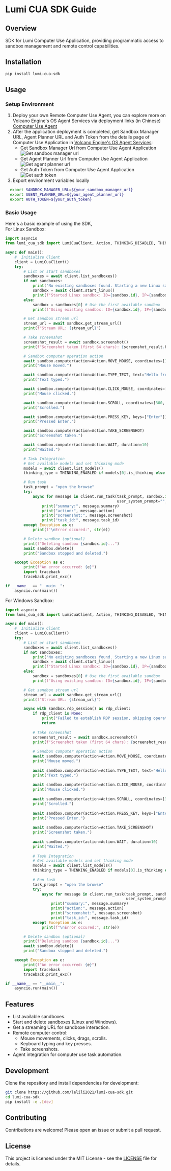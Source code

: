 # Lumi CUA SDK Guide
## Overview

SDK for Lumi Computer Use Application, providing programmatic access to sandbox management and remote control capabilities.

## Installation

```bash
pip install lumi-cua-sdk
```

## Usage
### Setup Environment
1. Deploy your own Remote Computer Use Agent, you can explore more on Volcano Engine's OS Agent Services via deployment links (in Chinese) [Computer Use Agent](https://console.volcengine.com/vefaas/region:vefaas+cn-beijing/application/create?templateId=680b0a890e881f000862d9f0&channel=github&source=ui-tars)
2. After the application deployment is completed, get Sandbox Manager URL, Agent Planner URL and Auth Token from the details page of Computer Use Application in [Volcano Engine's OS Agent Services](https://console.volcengine.com/vefaas/region:vefaas+cn-beijing/application?PageNumber=1&PageSize=10&filterName=&sort=CreateTime-descend):
   - Get Sandbox Manager Url from Computer Use Agent Application
      <picture>
        <img alt="Get sandbox manager url" src="./docs/images/get_sandbox_manager_url.png">
      </picture>
      <br/>
   - Get Agent Planner Url from Computer Use Agent Application
      <picture>
        <img alt="Get agent planner url" src="./docs/images/get_agent_planner_url.png">
      </picture>
      <br/>
   - Get Auth Token from Computer Use Agent Application
      <picture>
        <img alt="Get auth token" src="./docs/images/get_auth_token.png">
      </picture>
      <br/>
3. Export environment variables locally
```bash
  export SANDBOX_MANAGER_URL=${your_sandbox_manager_url} 
  export AGENT_PLANNER_URL=${your_agent_planner_url}   
  export AUTH_TOKEN=${your_auth_token}
```

### Basic Usage
Here's a basic example of using the SDK, \
For Linux Sandbox:

```python
import asyncio
from lumi_cua_sdk import LumiCuaClient, Action, THINKING_DISABLED, THINKING_ENABLED

async def main():
    #  Initialize Client
    client = LumiCuaClient()
    try:
        # List or start sandboxes
        sandboxes = await client.list_sandboxes()
        if not sandboxes:
            print("No existing sandboxes found. Starting a new Linux sandbox...")
            sandbox = await client.start_linux()
            print(f"Started Linux sandbox: ID={sandbox.id}, IP={sandbox.ip_address}, ToolServerEndpoint={sandbox.tool_server_endpoint}")
        else:
            sandbox = sandboxes[0] # Use the first available sandbox
            print(f"Using existing sandbox: ID={sandbox.id}, IP={sandbox.ip_address}")

        # Get sandbox stream url
        stream_url = await sandbox.get_stream_url()
        print(f"Stream URL: {stream_url}")

        # Take screenshot
        screenshot_result = await sandbox.screenshot()
        print(f"Screenshot taken (first 64 chars): {screenshot_result.base_64_image[:64]}...")

        # Sandbox computer operation action
        await sandbox.computer(action=Action.MOVE_MOUSE, coordinates=[100, 150])
        print("Mouse moved.")

        await sandbox.computer(action=Action.TYPE_TEXT, text="Hello from Lumi CUA SDK!")
        print("Text typed.")

        await sandbox.computer(action=Action.CLICK_MOUSE, coordinates=[200, 250], button="right")
        print("Mouse clicked.")

        await sandbox.computer(action=Action.SCROLL, coordinates=[300, 350], scroll_direction="up", scroll_amount=30)
        print("Scrolled.")

        await sandbox.computer(action=Action.PRESS_KEY, keys=["Enter"])
        print("Pressed Enter.")

        await sandbox.computer(action=Action.TAKE_SCREENSHOT)
        print("Screenshot taken.")

        await sandbox.computer(action=Action.WAIT, duration=10)
        print("Waited.")

        # Task Integration
        # Get available models and set thinking mode
        models = await client.list_models()
        thinking_type = THINKING_ENABLED if models[0].is_thinking else THINKING_DISABLED

        # Run task
        task_prompt = "open the browse"
        try:
            async for message in client.run_task(task_prompt, sandbox.id, models[0].name,
                                                 user_system_prompt="", thinking_type=thinking_type):
                print("summary:", message.summary)
                print("action:", message.action)
                print("screenshot:", message.screenshot)
                print("task_id:", message.task_id)
        except Exception as e:
            print(f"\nError occured:", str(e))

        # Delete sandbox (optional)
        print(f"Deleting sandbox {sandbox.id}...")
        await sandbox.delete()
        print("Sandbox stopped and deleted.")

    except Exception as e:
        print(f"An error occurred: {e}")
        import traceback
        traceback.print_exc()

if __name__ == "__main__":
    asyncio.run(main())
```

For Windows Sandbox:

```python
import asyncio
from lumi_cua_sdk import LumiCuaClient, Action, THINKING_DISABLED, THINKING_ENABLED

async def main():
    #  Initialize Client
    client = LumiCuaClient()
    try:
        # List or start sandboxes
        sandboxes = await client.list_sandboxes()
        if not sandboxes:
            print("No existing sandboxes found. Starting a new Linux sandbox...")
            sandbox = await client.start_linux()
            print(f"Started Linux sandbox: ID={sandbox.id}, IP={sandbox.ip_address}, ToolServerEndpoint={sandbox.tool_server_endpoint}")
        else:
            sandbox = sandboxes[0] # Use the first available sandbox
            print(f"Using existing sandbox: ID={sandbox.id}, IP={sandbox.ip_address}")

        # Get sandbox stream url
        stream_url = await sandbox.get_stream_url()
        print(f"Stream URL: {stream_url}")

        async with sandbox.rdp_session() as rdp_client:
            if rdp_client is None:
                print("Failed to establish RDP session, skipping operations")
                return
            
            # Take screenshot
            screenshot_result = await sandbox.screenshot()
            print(f"Screenshot taken (first 64 chars): {screenshot_result.base_64_image[:64]}...")
    
            # Sandbox computer operation action
            await sandbox.computer(action=Action.MOVE_MOUSE, coordinates=[100, 150])
            print("Mouse moved.")
    
            await sandbox.computer(action=Action.TYPE_TEXT, text="Hello from Lumi CUA SDK!")
            print("Text typed.")
    
            await sandbox.computer(action=Action.CLICK_MOUSE, coordinates=[200, 250], button="right")
            print("Mouse clicked.")
    
            await sandbox.computer(action=Action.SCROLL, coordinates=[300, 350], scroll_direction="up", scroll_amount=30)
            print("Scrolled.")
    
            await sandbox.computer(action=Action.PRESS_KEY, keys=["Enter"])
            print("Pressed Enter.")
    
            await sandbox.computer(action=Action.TAKE_SCREENSHOT)
            print("Screenshot taken.")
    
            await sandbox.computer(action=Action.WAIT, duration=10)
            print("Waited.")
    
            # Task Integration
            # Get available models and set thinking mode
            models = await client.list_models()
            thinking_type = THINKING_ENABLED if models[0].is_thinking else THINKING_DISABLED
    
            # Run task
            task_prompt = "open the browse"
            try:
                async for message in client.run_task(task_prompt, sandbox.id, models[0].name,
                                                     user_system_prompt="", thinking_type=thinking_type):
                    print("summary:", message.summary)
                    print("action:", message.action)
                    print("screenshot:", message.screenshot)
                    print("task_id:", message.task_id)
            except Exception as e:
                print(f"\nError occured:", str(e))

        # Delete sandbox (optional)
        print(f"Deleting sandbox {sandbox.id}...")
        await sandbox.delete()
        print("Sandbox stopped and deleted.")

    except Exception as e:
        print(f"An error occurred: {e}")
        import traceback
        traceback.print_exc()

if __name__ == "__main__":
    asyncio.run(main())
```

## Features

- List available sandboxes.
- Start and delete sandboxes (Linux and Windows).
- Get a streaming URL for sandboxe interaction.
- Remote computer control:
    - Mouse movements, clicks, drags, scrolls.
    - Keyboard typing and key presses.
    - Take screenshots.
- Agent integration for computer use task automation.

## Development

Clone the repository and install dependencies for development:

```bash
git clone https://github.com/lelili2021/lumi-cua-sdk.git
cd lumi-cua-sdk
pip install -e .[dev]
```

## Contributing

Contributions are welcome! Please open an issue or submit a pull request.

## License

This project is licensed under the MIT License - see the [LICENSE](LICENSE) file for details.